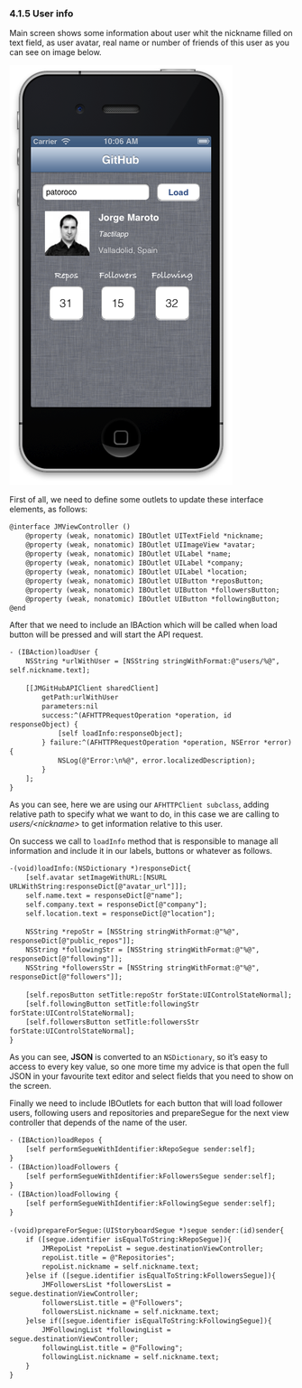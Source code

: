 ### 4.1.5 User info  
  
Main screen shows some information about user whit the nickname filled on text field, as user avatar, real name or number of friends of this user as you can see on image below.  
  
![Main screen with a user information loaded](assets/8591_04_02.png)  
  
First of all, we need to define some outlets to update these interface elements, as follows:  
  
```obj-c  
@interface JMViewController ()  
	@property (weak, nonatomic) IBOutlet UITextField *nickname;  
	@property (weak, nonatomic) IBOutlet UIImageView *avatar;  
	@property (weak, nonatomic) IBOutlet UILabel *name;  
	@property (weak, nonatomic) IBOutlet UILabel *company;  
	@property (weak, nonatomic) IBOutlet UILabel *location;  
	@property (weak, nonatomic) IBOutlet UIButton *reposButton;  
	@property (weak, nonatomic) IBOutlet UIButton *followersButton;  
	@property (weak, nonatomic) IBOutlet UIButton *followingButton;  
@end  
```  
  
After that we need to include an IBAction which will be called when load button will be pressed and will start the API request.  
  
```obj-c  
- (IBAction)loadUser {  
	NSString *urlWithUser = [NSString stringWithFormat:@"users/%@", self.nickname.text];  
	
	[[JMGitHubAPIClient sharedClient]  
		getPath:urlWithUser  
		parameters:nil  
		success:^(AFHTTPRequestOperation *operation, id responseObject) {  
			[self loadInfo:responseObject];  
		} failure:^(AFHTTPRequestOperation *operation, NSError *error) {  
			NSLog(@"Error:\n%@", error.localizedDescription);  
		}
	];  
}  
```  
  
As you can see, here we are using our `AFHTTPClient subclass`, adding relative path to specify what we want to do, in this case we are calling to *users/&lt;nickname&gt;* to get information relative to this user.  
  
On success we call to `loadInfo` method that is responsible to manage all information and include it in our labels, buttons or whatever as follows.  
  
```obj-c  
-(void)loadInfo:(NSDictionary *)responseDict{  
	[self.avatar setImageWithURL:[NSURL URLWithString:responseDict[@"avatar_url"]]];  
	self.name.text = responseDict[@"name"];  
	self.company.text = responseDict[@"company"];  
	self.location.text = responseDict[@"location"];  

	NSString *repoStr = [NSString stringWithFormat:@"%@", responseDict[@"public_repos"]];  
	NSString *followingStr = [NSString stringWithFormat:@"%@", responseDict[@"following"]];  
	NSString *followersStr = [NSString stringWithFormat:@"%@", responseDict[@"followers"]];  

	[self.reposButton setTitle:repoStr forState:UIControlStateNormal];  
	[self.followingButton setTitle:followingStr forState:UIControlStateNormal];  
	[self.followersButton setTitle:followersStr forState:UIControlStateNormal];  
}
```  
 
As you can see, **JSON** is converted to an `NSDictionary`, so it’s easy to access to every key value, so one more time my advice is that open the full JSON in your favourite text editor and select fields that you need to show on the screen.  
  
Finally we need to include IBOutlets for each button that will load follower users, following users and repositories and prepareSegue for the next view controller that depends of the name of the user.  
  
```obj-c  
- (IBAction)loadRepos {  
    [self performSegueWithIdentifier:kRepoSegue sender:self];  
}  
- (IBAction)loadFollowers {  
    [self performSegueWithIdentifier:kFollowersSegue sender:self];  
}  
- (IBAction)loadFollowing {  
    [self performSegueWithIdentifier:kFollowingSegue sender:self];  
}  
  
-(void)prepareForSegue:(UIStoryboardSegue *)segue sender:(id)sender{  
    if ([segue.identifier isEqualToString:kRepoSegue]){  
        JMRepoList *repoList = segue.destinationViewController;  
        repoList.title = @"Repositories";  
        repoList.nickname = self.nickname.text;  
    }else if ([segue.identifier isEqualToString:kFollowersSegue]){  
        JMFollowersList *followersList = segue.destinationViewController;  
        followersList.title = @"Followers";  
        followersList.nickname = self.nickname.text;  
    }else if([segue.identifier isEqualToString:kFollowingSegue]){  
        JMFollowingList *followingList = segue.destinationViewController;  
        followingList.title = @"Following";  
        followingList.nickname = self.nickname.text;  
    }  
}  
```